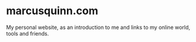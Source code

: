 # marcusquinn.com

My personal website, as an introduction to me and links to my online world, tools and friends.